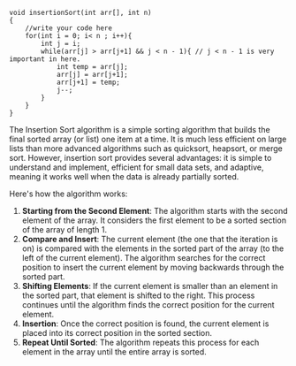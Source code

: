 ```
void insertionSort(int arr[], int n)
{
    //write your code here
    for(int i = 0; i< n ; i++){   
        int j = i;
        while(arr[j] > arr[j+1] && j < n - 1){ // j < n - 1 is very important in here.
            int temp = arr[j];
            arr[j] = arr[j+1];
            arr[j+1] = temp;
            j--;
        }
    }
}
```

The Insertion Sort algorithm is a simple sorting algorithm that builds the final sorted array (or list) one item at a time. It is much less efficient on large lists than more advanced algorithms such as quicksort, heapsort, or merge sort. However, insertion sort provides several advantages: it is simple to understand and implement, efficient for small data sets, and adaptive, meaning it works well when the data is already partially sorted.

Here's how the algorithm works:
1. **Starting from the Second Element**: The algorithm starts with the second element of the array. It considers the first element to be a sorted section of the array of length 1.
2. **Compare and Insert**: The current element (the one that the iteration is on) is compared with the elements in the sorted part of the array (to the left of the current element). The algorithm searches for the correct position to insert the current element by moving backwards through the sorted part.
3. **Shifting Elements**: If the current element is smaller than an element in the sorted part, that element is shifted to the right. This process continues until the algorithm finds the correct position for the current element.
4. **Insertion**: Once the correct position is found, the current element is placed into its correct position in the sorted section.
5. **Repeat Until Sorted**: The algorithm repeats this process for each element in the array until the entire array is sorted.